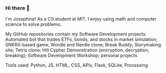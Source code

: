 ### Hi there 👋

I'm Josephine! As a CS student at MIT, I enjoy using math and computer science to solve problems.

My GitHub repositories contain my Software Development projects: Automated bot that trades ETFs, bonds, and stocks in market simulation; SNKRX-based game; Wordle and Nerdle clone; Break Buddy; Storymaking site; Tetris clone; Hill Cypher Demonstration (encryption, decryption, breaking); Software Development Workshop; personal projects

Tools used: Python, JS, HTML, CSS, APIs, Flask, SQLite, Processing

<!--
**josephinelee1234/josephinelee1234** is a ✨ _special_ ✨ repository because its `README.md` (this file) appears on your GitHub profile.

Here are some ideas to get you started:

- 🔭 I’m currently working on ...
- 🌱 I’m currently learning ...
- 👯 I’m looking to collaborate on ...
- 🤔 I’m looking for help with ...
- 💬 Ask me about ...
- 📫 How to reach me: ...
- 😄 Pronouns: ...
- ⚡ Fun fact: ...
-->
